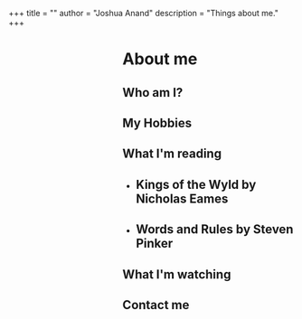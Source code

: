 +++
title = ""
author = "Joshua Anand"
description = "Things about me."
+++

<style>
.text{
    margin-left:40%;
}:

.post-title{
    width:0px;
    height:0px;
    color:black;
}
</style>

<div class="text">

# About me
## Who am I?

## My Hobbies

## What I'm reading
- ## Kings of the Wyld by Nicholas Eames
- ## Words and Rules by Steven Pinker

## What I'm watching

## Contact me

</div>
<!--
# About

A guy who does stuff.

# What I'm reading



# Contact

-->
